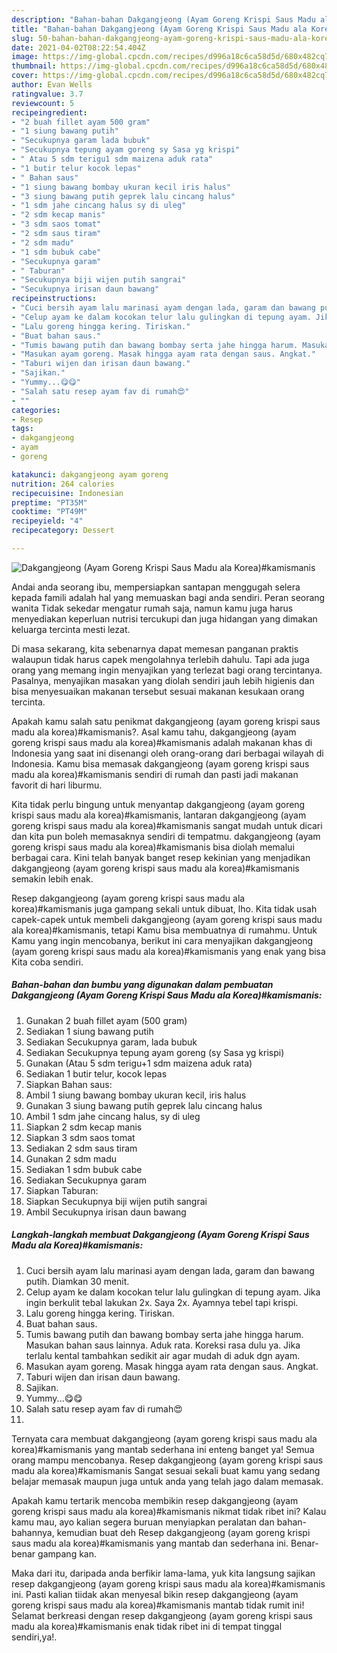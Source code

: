 ```yaml
---
description: "Bahan-bahan Dakgangjeong (Ayam Goreng Krispi Saus Madu ala Korea)#kamismanis yang nikmat Untuk Jualan"
title: "Bahan-bahan Dakgangjeong (Ayam Goreng Krispi Saus Madu ala Korea)#kamismanis yang nikmat Untuk Jualan"
slug: 50-bahan-bahan-dakgangjeong-ayam-goreng-krispi-saus-madu-ala-koreakamismanis-yang-nikmat-untuk-jualan
date: 2021-04-02T08:22:54.404Z
image: https://img-global.cpcdn.com/recipes/d996a18c6ca58d5d/680x482cq70/dakgangjeong-ayam-goreng-krispi-saus-madu-ala-koreakamismanis-foto-resep-utama.jpg
thumbnail: https://img-global.cpcdn.com/recipes/d996a18c6ca58d5d/680x482cq70/dakgangjeong-ayam-goreng-krispi-saus-madu-ala-koreakamismanis-foto-resep-utama.jpg
cover: https://img-global.cpcdn.com/recipes/d996a18c6ca58d5d/680x482cq70/dakgangjeong-ayam-goreng-krispi-saus-madu-ala-koreakamismanis-foto-resep-utama.jpg
author: Evan Wells
ratingvalue: 3.7
reviewcount: 5
recipeingredient:
- "2 buah fillet ayam 500 gram"
- "1 siung bawang putih"
- "Secukupnya garam lada bubuk"
- "Secukupnya tepung ayam goreng sy Sasa yg krispi"
- " Atau 5 sdm terigu1 sdm maizena aduk rata"
- "1 butir telur kocok lepas"
- " Bahan saus"
- "1 siung bawang bombay ukuran kecil iris halus"
- "3 siung bawang putih geprek lalu cincang halus"
- "1 sdm jahe cincang halus sy di uleg"
- "2 sdm kecap manis"
- "3 sdm saos tomat"
- "2 sdm saus tiram"
- "2 sdm madu"
- "1 sdm bubuk cabe"
- "Secukupnya garam"
- " Taburan"
- "Secukupnya biji wijen putih sangrai"
- "Secukupnya irisan daun bawang"
recipeinstructions:
- "Cuci bersih ayam lalu marinasi ayam dengan lada, garam dan bawang putih. Diamkan 30 menit."
- "Celup ayam ke dalam kocokan telur lalu gulingkan di tepung ayam. Jika ingin berkulit tebal lakukan 2x. Saya 2x. Ayamnya tebel tapi krispi."
- "Lalu goreng hingga kering. Tiriskan."
- "Buat bahan saus."
- "Tumis bawang putih dan bawang bombay serta jahe hingga harum. Masukan bahan saus lainnya. Aduk rata. Koreksi rasa dulu ya. Jika terlalu kental tambahkan sedikit air agar mudah di aduk dgn ayam."
- "Masukan ayam goreng. Masak hingga ayam rata dengan saus. Angkat."
- "Taburi wijen dan irisan daun bawang."
- "Sajikan."
- "Yummy...😋😋"
- "Salah satu resep ayam fav di rumah😍"
- ""
categories:
- Resep
tags:
- dakgangjeong
- ayam
- goreng

katakunci: dakgangjeong ayam goreng 
nutrition: 264 calories
recipecuisine: Indonesian
preptime: "PT35M"
cooktime: "PT49M"
recipeyield: "4"
recipecategory: Dessert

---
```



![Dakgangjeong (Ayam Goreng Krispi Saus Madu ala Korea)#kamismanis](https://img-global.cpcdn.com/recipes/d996a18c6ca58d5d/680x482cq70/dakgangjeong-ayam-goreng-krispi-saus-madu-ala-koreakamismanis-foto-resep-utama.jpg)

Andai anda seorang ibu, mempersiapkan santapan menggugah selera kepada famili adalah hal yang memuaskan bagi anda sendiri. Peran seorang  wanita Tidak sekedar mengatur rumah saja, namun kamu juga harus menyediakan keperluan nutrisi tercukupi dan juga hidangan yang dimakan keluarga tercinta mesti lezat.

Di masa  sekarang, kita sebenarnya dapat memesan panganan praktis walaupun tidak harus capek mengolahnya terlebih dahulu. Tapi ada juga orang yang memang ingin menyajikan yang terlezat bagi orang tercintanya. Pasalnya, menyajikan masakan yang diolah sendiri jauh lebih higienis dan bisa menyesuaikan makanan tersebut sesuai makanan kesukaan orang tercinta. 



Apakah kamu salah satu penikmat dakgangjeong (ayam goreng krispi saus madu ala korea)#kamismanis?. Asal kamu tahu, dakgangjeong (ayam goreng krispi saus madu ala korea)#kamismanis adalah makanan khas di Indonesia yang saat ini disenangi oleh orang-orang dari berbagai wilayah di Indonesia. Kamu bisa memasak dakgangjeong (ayam goreng krispi saus madu ala korea)#kamismanis sendiri di rumah dan pasti jadi makanan favorit di hari liburmu.

Kita tidak perlu bingung untuk menyantap dakgangjeong (ayam goreng krispi saus madu ala korea)#kamismanis, lantaran dakgangjeong (ayam goreng krispi saus madu ala korea)#kamismanis sangat mudah untuk dicari dan kita pun boleh memasaknya sendiri di tempatmu. dakgangjeong (ayam goreng krispi saus madu ala korea)#kamismanis bisa diolah memalui berbagai cara. Kini telah banyak banget resep kekinian yang menjadikan dakgangjeong (ayam goreng krispi saus madu ala korea)#kamismanis semakin lebih enak.

Resep dakgangjeong (ayam goreng krispi saus madu ala korea)#kamismanis juga gampang sekali untuk dibuat, lho. Kita tidak usah capek-capek untuk membeli dakgangjeong (ayam goreng krispi saus madu ala korea)#kamismanis, tetapi Kamu bisa membuatnya di rumahmu. Untuk Kamu yang ingin mencobanya, berikut ini cara menyajikan dakgangjeong (ayam goreng krispi saus madu ala korea)#kamismanis yang enak yang bisa Kita coba sendiri.

<!--inarticleads1-->

##### Bahan-bahan dan bumbu yang digunakan dalam pembuatan Dakgangjeong (Ayam Goreng Krispi Saus Madu ala Korea)#kamismanis:

1. Gunakan 2 buah fillet ayam (500 gram)
1. Sediakan 1 siung bawang putih
1. Sediakan Secukupnya garam, lada bubuk
1. Sediakan Secukupnya tepung ayam goreng (sy Sasa yg krispi)
1. Gunakan  (Atau 5 sdm terigu+1 sdm maizena aduk rata)
1. Sediakan 1 butir telur, kocok lepas
1. Siapkan  Bahan saus:
1. Ambil 1 siung bawang bombay ukuran kecil, iris halus
1. Gunakan 3 siung bawang putih geprek lalu cincang halus
1. Ambil 1 sdm jahe cincang halus, sy di uleg
1. Siapkan 2 sdm kecap manis
1. Siapkan 3 sdm saos tomat
1. Sediakan 2 sdm saus tiram
1. Gunakan 2 sdm madu
1. Sediakan 1 sdm bubuk cabe
1. Sediakan Secukupnya garam
1. Siapkan  Taburan:
1. Siapkan Secukupnya biji wijen putih sangrai
1. Ambil Secukupnya irisan daun bawang




<!--inarticleads2-->

##### Langkah-langkah membuat Dakgangjeong (Ayam Goreng Krispi Saus Madu ala Korea)#kamismanis:

1. Cuci bersih ayam lalu marinasi ayam dengan lada, garam dan bawang putih. Diamkan 30 menit.
1. Celup ayam ke dalam kocokan telur lalu gulingkan di tepung ayam. Jika ingin berkulit tebal lakukan 2x. Saya 2x. Ayamnya tebel tapi krispi.
1. Lalu goreng hingga kering. Tiriskan.
1. Buat bahan saus.
1. Tumis bawang putih dan bawang bombay serta jahe hingga harum. Masukan bahan saus lainnya. Aduk rata. Koreksi rasa dulu ya. Jika terlalu kental tambahkan sedikit air agar mudah di aduk dgn ayam.
1. Masukan ayam goreng. Masak hingga ayam rata dengan saus. Angkat.
1. Taburi wijen dan irisan daun bawang.
1. Sajikan.
1. Yummy...😋😋
1. Salah satu resep ayam fav di rumah😍
1. 




Ternyata cara membuat dakgangjeong (ayam goreng krispi saus madu ala korea)#kamismanis yang mantab sederhana ini enteng banget ya! Semua orang mampu mencobanya. Resep dakgangjeong (ayam goreng krispi saus madu ala korea)#kamismanis Sangat sesuai sekali buat kamu yang sedang belajar memasak maupun juga untuk anda yang telah jago dalam memasak.

Apakah kamu tertarik mencoba membikin resep dakgangjeong (ayam goreng krispi saus madu ala korea)#kamismanis nikmat tidak ribet ini? Kalau kamu mau, ayo kalian segera buruan menyiapkan peralatan dan bahan-bahannya, kemudian buat deh Resep dakgangjeong (ayam goreng krispi saus madu ala korea)#kamismanis yang mantab dan sederhana ini. Benar-benar gampang kan. 

Maka dari itu, daripada anda berfikir lama-lama, yuk kita langsung sajikan resep dakgangjeong (ayam goreng krispi saus madu ala korea)#kamismanis ini. Pasti kalian tiidak akan menyesal bikin resep dakgangjeong (ayam goreng krispi saus madu ala korea)#kamismanis mantab tidak rumit ini! Selamat berkreasi dengan resep dakgangjeong (ayam goreng krispi saus madu ala korea)#kamismanis enak tidak ribet ini di tempat tinggal sendiri,ya!.

